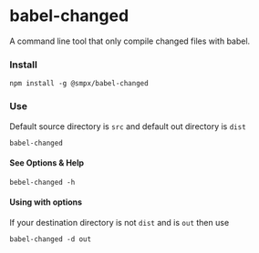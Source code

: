 # babel-changed
A command line tool that only compile changed files with babel.

### Install

	npm install -g @smpx/babel-changed

### Use
Default source directory is `src` and default out directory is `dist`

	babel-changed

#### See Options & Help

	bebel-changed -h

#### Using with options

If your destination directory is not `dist` and is `out` then use

	babel-changed -d out